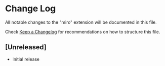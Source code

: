 # Change Log

All notable changes to the "miro" extension will be documented in this file.

Check [Keep a Changelog](http://keepachangelog.com/) for recommendations on how to structure this file.

## [Unreleased]

- Initial release